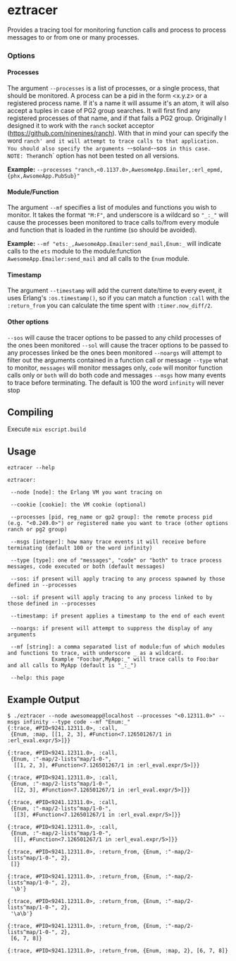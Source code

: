 # eztracer

Provides a tracing tool for monitoring function calls and process to process messages to or from one or many processes.

### Options

#### Processes
The argument `--processes` is a list of processes, or a single process, that should be monitored. A process can be a pid in the form <x.y.z> or a registered process name. If it's a name it will assume it's an atom, it will also accept a tuples in case of PG2 group searches. It will first find any registered processes of that name, and if that fails a PG2 group. Originally I designed it to work with the `ranch` socket acceptor (https://github.com/ninenines/ranch). With that in mind your can specify the word `ranch' and it will attempt to trace calls to that application. You should also specify the arguments `--sol` and `--sos` in this case. NOTE: The`ranch` option has not been tested on all versions.

**Example:**
`--processes "ranch,<0.1137.0>,AwesomeApp.Emailer,:erl_epmd,{phx,AwsomeApp.PubSub}"`

#### Module/Function
The argument `--mf` specifies a list of modules and functions you wish to monitor. It takes the format `"M:F"`, and underscore is a wildcard so `"_:_"` will cause the processes been monitored to trace calls to/from every module and function that is loaded in the runtime (so should be avoided). 

**Example:**
`--mf "ets:_,AwesomeApp.Emailer:send_mail,Enum:_` will indicate calls to the `ets` module to the module:function `AwesomeApp.Emailer:send_mail` and all calls to the `Enum` module.

#### Timestamp
The argument `--timestamp` will add the current date/time to every event, it uses Erlang's `:os.timestamp()`, so if you can match a function `:call` with the `:return_from` you can calculate the time spent with `:timer.now_diff/2`.

#### Other options
`--sos` will cause the tracer options to be passed to any child processes of the ones been monitored
`--sol` will cause the tracer options to be passed to any processes linked be the ones been monitored
`--noargs` will attempt to filter out the arguments contained in a function call or message
`--type` what to monitor, `messages` will monitor messages only, `code` will monitor function calls only or `both` will do both code and messages
`--msgs` how many events to trace before terminating. The default is 100 the word `infinity` will never stop

## Compiling

Execute `mix escript.build`

## Usage
```
eztracer --help

eztracer:

 --node [node]: the Erlang VM you want tracing on

 --cookie [cookie]: the VM cookie (optional)

 --processes [pid, reg_name or gp2 group]: the remote process pid (e.g. "<0.249.0>") or registered name you want to trace (other options ranch or pg2 group)

 --msgs [integer]: how many trace events it will receive before terminating (default 100 or the word infinity)

 --type [type]: one of "messages", "code" or "both" to trace process messages, code executed or both (default messages)

 --sos: if present will apply tracing to any process spawned by those defined in --processes

 --sol: if present will apply tracing to any process linked to by those defined in --processes

 --timestamp: if present applies a timestamp to the end of each event

 --noargs: if present will attempt to suppress the display of any arguments

 --mf [string]: a comma separated list of module:fun of which modules and functions to trace, with underscore _ as a wildcard.
              Example "Foo:bar,MyApp:_" will trace calls to Foo:bar and all calls to MyApp (default is "_:_")

 --help: this page

```

## Example Output 
```
$ ./eztracer --node awesomeapp@localhost --processes "<0.12311.0>" --msgs infinity --type code --mf "Enum:_"
{:trace, #PID<9241.12311.0>, :call,
 {Enum, :map, [[1, 2, 3], #Function<7.126501267/1 in :erl_eval.expr/5>]}}

{:trace, #PID<9241.12311.0>, :call,
 {Enum, :"-map/2-lists^map/1-0-",
  [[1, 2, 3], #Function<7.126501267/1 in :erl_eval.expr/5>]}}

{:trace, #PID<9241.12311.0>, :call,
 {Enum, :"-map/2-lists^map/1-0-",
  [[2, 3], #Function<7.126501267/1 in :erl_eval.expr/5>]}}

{:trace, #PID<9241.12311.0>, :call,
 {Enum, :"-map/2-lists^map/1-0-",
  [[3], #Function<7.126501267/1 in :erl_eval.expr/5>]}}

{:trace, #PID<9241.12311.0>, :call,
 {Enum, :"-map/2-lists^map/1-0-",
  [[], #Function<7.126501267/1 in :erl_eval.expr/5>]}}

{:trace, #PID<9241.12311.0>, :return_from, {Enum, :"-map/2-lists^map/1-0-", 2},
 []}

{:trace, #PID<9241.12311.0>, :return_from, {Enum, :"-map/2-lists^map/1-0-", 2},
 '\b'}

{:trace, #PID<9241.12311.0>, :return_from, {Enum, :"-map/2-lists^map/1-0-", 2},
 '\a\b'}

{:trace, #PID<9241.12311.0>, :return_from, {Enum, :"-map/2-lists^map/1-0-", 2},
 [6, 7, 8]}

{:trace, #PID<9241.12311.0>, :return_from, {Enum, :map, 2}, [6, 7, 8]}

```

